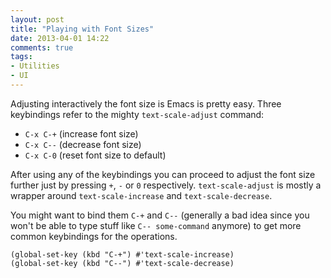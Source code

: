 ```yaml
---
layout: post
title: "Playing with Font Sizes"
date: 2013-04-01 14:22
comments: true
tags:
- Utilities
- UI
---
```


Adjusting interactively the font size is Emacs is pretty easy. Three
keybindings refer to the mighty `text-scale-adjust` command:

- `C-x C-+` (increase font size)
- `C-x C--` (decrease font size)
- `C-x C-0` (reset font size to default)

After using any of the keybindings
you can proceed to adjust the font size further just by pressing `+`,
`-` or `0` respectively.  `text-scale-adjust` is mostly a wrapper
around `text-scale-increase` and `text-scale-decrease`.

You might want to bind them `C-+` and `C--` (generally a bad idea since
you won't be able to type stuff like `C-- some-command` anymore) to
get more common keybindings for the operations.

``` elisp
(global-set-key (kbd "C-+") #'text-scale-increase)
(global-set-key (kbd "C--") #'text-scale-decrease)
```
